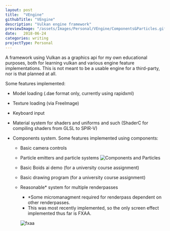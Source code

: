 ```yaml
---
layout: post
title:  "VEngine"
githubTitle: "VEngine"
description: "Vulkan engine framework"
previewImage: "/assets/Images/Personal/VEngine/Components&Particles.gif"
date:   2018-06-24
categories: writing
projectType: Personal
---
```


A framework using Vulkan as a graphics api for my own educational purposes, both for learning vulkan and various engine feature implementations.
This is not meant to be a usable engine for a third-party, nor is that planned at all.

Some features implemented:

- Model loading (.dae format only, currently using rapidxml)
- Texture loading (via FreeImage)
- Keyboard input
- Material system for shaders and uniforms and such (ShaderC for compiling shaders from GLSL to SPIR-V)

- Components system.
  Some features implemented using components:
    - Basic camera controls
    - Particle emitters and particle systems
 ![Components and Particles]({{"/assets/Images/Personal/VEngine/Components&Particles.gif"}})
    - Basic Boids ai demo (for a university course assignment)
    - Basic drawing program (for a university course assignment)
    - Reasonable* system for multiple renderpasses
      - *Some micromanagment required for renderpass dependent on other renderpasses.
      - This was most recently implemented, so the only screen effect implemented thus far is FXAA.

      ![fxaa]({{"/assets/Images/Personal/VEngine/fxaa.png"}})